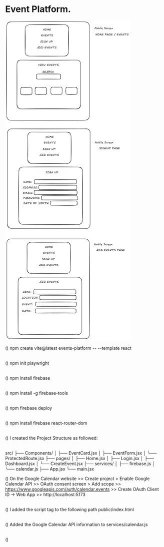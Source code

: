 <h1>Event Platform.</h1>

![Wireframe Image](./src/assets/wireframes.png)

() npm create vite@latest events-platform -- --template react </br></br>

() npm init playwright </br></br>

() npm install firebase </br></br>

() npm install -g firebase-tools </br></br>

() npm firebase deploy </br></br>

() npm install firebase react-router-dom </br></br>

() I created the Project Structure as followed: </br></br> 

src/
├── Components/
│   ├── EventCard.jsx
│   ├── EventForm.jsx
│   └── ProtectedRoute.jsx
├── pages/
│   ├── Home.jsx
│   ├── Login.jsx
│   ├── Dashboard.jsx
│   └── CreateEvent.jsx
├── services/
│   ├── firebase.js
│   └── calendar.js
├── App.jsx
└── main.jsx

() On the Google Calendar website >> Create project > Enable Google Calendar API >> OAuth consent screen > Add scope >> https://www.googleapis.com/auth/calendar.events >> Create OAuth Client ID → Web App >> http://localhost:5173 </br></br>

() I added the script tag to the following path public/index.html <script async defer src="https://apis.google.com/js/api.js"></script></br></br>

() Added the Google Calendar API information to services/calendar.js</br></br>

()  